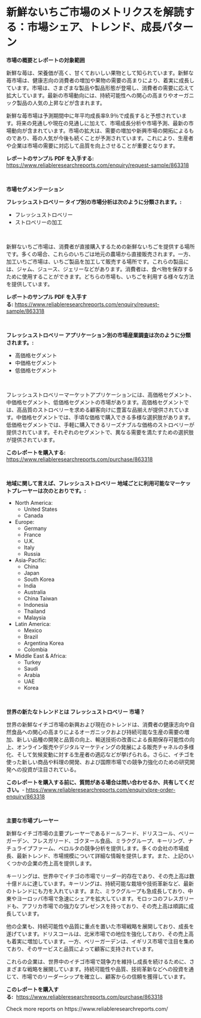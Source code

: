 <p><h1>新鮮ないちご市場のメトリクスを解読する：市場シェア、トレンド、成長パターン</h1></p><p><strong>市場の概要とレポートの対象範囲</strong></p>
<p><p>新鮮な苺は、栄養価が高く、甘くておいしい果物として知られています。新鮮な苺市場は、健康志向の消費者の増加や果物の需要の高まりにより、着実に成長しています。市場は、さまざまな製品や製品形態が登場し、消費者の需要に応えて拡大しています。最新の市場動向には、持続可能性への関心の高まりやオーガニック製品の人気の上昇などが含まれます。</p><p>新鮮な苺市場は予測期間中に年平均成長率9.9％で成長すると予想されています。将来の見通しや現在の見通しに加えて、市場成長分析や市場予測、最新の市場動向が含まれています。市場の拡大は、需要の増加や新興市場の開拓によるものであり、苺の人気が今後も続くことが予測されています。これにより、生産者や企業は市場の需要に対応して品質を向上させることが重要となります。</p></p>
<p><strong>レポートのサンプル PDF を入手する:</strong> <a href="https://www.reliableresearchreports.com/enquiry/request-sample/863318">https://www.reliableresearchreports.com/enquiry/request-sample/863318</a></p>
<p>&nbsp;</p>
<p><strong>市場セグメンテーション</strong></p>
<p><strong>フレッシュストロベリー タイプ別の市場分析は次のように分類されます。:</strong></p>
<p><ul><li>フレッシュストロベリー</li><li>ストロベリーの加工</li></ul></p>
<p>&nbsp;</p>
<p><p>新鮮ないちご市場は、消費者が直接購入するための新鮮ないちごを提供する場所です。多くの場合、これらのいちごは地元の農場から直接販売されます。一方、加工いちご市場は、いちご製品を加工して販売する場所です。これらの製品には、ジャム、ジュース、ジェリーなどがあります。消費者は、食べ物を保存するために使用することができます。どちらの市場も、いちごを利用する様々な方法を提供しています。</p></p>
<p><strong>レポートのサンプル PDF を入手する:</strong>&nbsp;<a href="https://www.reliableresearchreports.com/enquiry/request-sample/863318">https://www.reliableresearchreports.com/enquiry/request-sample/863318</a></p>
<p>&nbsp;</p>
<p><strong> フレッシュストロベリー アプリケーション別の市場産業調査は次のように分類されます。:</strong></p>
<p><ul><li>高価格セグメント</li><li>中価格セグメント</li><li>低価格セグメント</li></ul></p>
<p>&nbsp;</p>
<p><p>フレッシュストロベリーマーケットアプリケーションには、高価格セグメント、中価格セグメント、低価格セグメントの市場があります。高価格セグメントでは、高品質のストロベリーを求める顧客向けに豊富な品揃えが提供されています。中価格セグメントでは、手頃な価格で購入できる多様な選択肢があります。低価格セグメントでは、手軽に購入できるリーズナブルな価格のストロベリーが提供されています。それぞれのセグメントで、異なる需要を満たすための選択肢が提供されています。</p></p>
<p><strong>このレポートを購入する:</strong>&nbsp; <a href="https://www.reliableresearchreports.com/purchase/863318">https://www.reliableresearchreports.com/purchase/863318</a></p>
<p>&nbsp;</p>
<p><strong>地域に関して言えば、フレッシュストロベリー 地域ごとに利用可能なマーケットプレーヤーは次のとおりです。:</strong></p>
<p><ul>
    <li>
        North America:
        <ul>
            <li>United States</li>
            <li>Canada</li>
        </ul>
    </li>
    <li>
        Europe:
        <ul>
            <li>Germany</li>
            <li>France</li>
            <li>U.K.</li>
            <li>Italy</li>
            <li>Russia</li>
        </ul>
    </li>
    <li>
        Asia-Pacific:
        <ul>
            <li>China</li>
            <li>Japan</li>
            <li>South Korea</li>
            <li>India</li>
            <li>Australia</li>
            <li>China Taiwan</li>
            <li>Indonesia</li>
            <li>Thailand</li>
            <li>Malaysia</li>
        </ul>
    </li>
    <li>
        Latin America:
        <ul>
            <li>Mexico</li>
            <li>Brazil</li>
            <li>Argentina Korea</li>
            <li>Colombia</li>
        </ul>
    </li>
    <li>
        Middle East & Africa:
        <ul>
            <li>Turkey</li>
            <li>Saudi</li>
            <li>Arabia</li>
            <li>UAE</li>
            <li>Korea</li>
        </ul>
    </li>
    </ul></p>
<p>&nbsp;</p>
<p><strong>世界の新たなトレンドとは フレッシュストロベリー 市場？</strong></p>
<p><p>世界の新鮮なイチゴ市場の新興および現在のトレンドは、消費者の健康志向や自然食品への関心の高まりによるオーガニックおよび持続可能な生産の需要の増加、新しい品種の開発と品質の向上、輸送技術の改善による長期保存可能性の向上、オンライン販売やデジタルマーケティングの発展による販売チャネルの多様化、そして気候変動に対する生産者の適応などが挙げられる。さらに、イチゴを使った新しい商品や料理の開発、および国際市場での競争力強化のための研究開発への投資が注目されている。</p></p>
<p><strong>このレポートを購入する前に、質問がある場合は問い合わせるか、共有してください。</strong>- <a href="https://www.reliableresearchreports.com/enquiry/pre-order-enquiry/863318">https://www.reliableresearchreports.com/enquiry/pre-order-enquiry/863318</a></p>
<p>&nbsp;</p>
<p><strong>主要な市場プレーヤー</strong></p>
<p><p>新鮮なイチゴ市場の主要プレーヤーであるドールフード、ドリスコール、ベリーガーデン、フレスガリード、ゴクヌール食品、ミラクグループ、キーリング、ナチュライプファーム、ベロルタの競争分析を提供します。多くの会社の市場成長、最新トレンド、市場規模について詳細な情報を提供します。また、上記のいくつかの企業の売上高を提供します。</p><p>キーリングは、世界中でイチゴの市場でリーダー的存在であり、その売上高は数十億ドルに達しています。キーリングは、持続可能な栽培や技術革新など、最新のトレンドにも力を入れています。また、ミラクグループも急成長しており、中東やヨーロッパ市場で急速にシェアを拡大しています。モロッコのフレスガリードも、アフリカ市場での強力なプレゼンスを持っており、その売上高は順調に成長しています。</p><p>他の企業も、持続可能性や品質に重点を置いた市場戦略を展開しており、成長を遂げています。ドリスコールは、北米市場での地位を強化しており、その売上高も着実に増加しています。一方、ベリーガーデンは、イギリス市場で注目を集めており、そのサービスと品質によって顧客に支持されています。</p><p>これらの企業は、世界中のイチゴ市場で競争力を維持し成長を続けるために、さまざまな戦略を展開しています。持続可能性や品質、技術革新などへの投資を通じて、市場でのリーダーシップを確立し、顧客からの信頼を獲得しています。</p></p>
<p><strong>このレポートを購入する:</strong>&nbsp;&nbsp;<a href="https://www.reliableresearchreports.com/purchase/863318">https://www.reliableresearchreports.com/purchase/863318</a></p>
<p>Check more reports on https://www.reliableresearchreports.com/</p>
